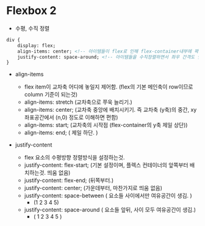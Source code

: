 #  Flexbox 2

- 수평, 수직 정렬

```html
div {
	display: flex;
	align-items: center; <!-- 아이템들이 flex로 인해 flex-container내부에 꽉차져있는걸 수평정렬--> 
	justify-content: space-around; <!-- 아이템들을 수직정렬하면서 좌우 간격도 맞춤 -->
}
```

- align-items
  - flex item이 교차축 어디에 놓일지 제어함.  (flex의 기본 메인축이 row이므로 column 기준이 되는것)
  - align-items: stretch (교차축으로 쭈욱 늘리기.)
  - align-items: center; (교차축 중앙에 배치시키기. 즉 교차축 (y축)의 중간, xy 좌표공간에서 (n,0) 정도로 이해하면 편함)
  - align-items: start; (교차축의 시작점 (flex-container의 y축 제일 상단))
  - align-items: end; ( 제일 하단. )



- justify-content
  - flex 요소의 수평방향 정렬방식을 설정하는것.
  - justify-content: flex-start; (기본 설정이며, 플렉스 컨테이너의 앞쪽부터 배치하는것. 띄움 없음)
  - justify-content: flex-end; (뒤쪽부터.)
  - justify-content: center; (가운데부터, 마찬가지로 띄움 없음)
  - justify-content: space-between ( 요소들 사이에서만 여유공간이 생김. )
    - (1 2 3 4 5)
  - justify-content: space-around ( 요소들 앞뒤, 사이 모두 여유공간이 생김.)
    - ( 1  2  3  4  5 )